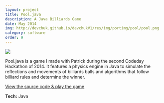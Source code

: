```yaml
---
layout: project
title: Pool.java
description: A Java Billiards Game
date: May 2014
img: http://devchuk.github.io/devchukV1/res/img/portimg/pool/pool.png
category: software
order: 9
---
```


![](http://devchuk.github.io/devchukV1/res/img/portimg/pool/pool.png)

Pool.java is a game I made with Patrick during the second Codeday Hackathon of 2014. It features a physics engine in Java to simulate the reflections and movements of billiards balls and algorithms that follow billiard rules and determine the winner.

[View the source code & play the game](https://github.com/devChuk/HackCODEDAY_NY)

**Tech:** Java